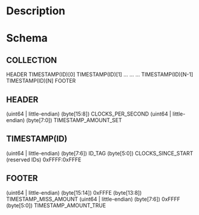 Description
===========

Schema
======
COLLECTION
----------
HEADER
TIMESTAMP(ID)[0]
TIMESTAMP(ID)[1]
...
...
...
TIMESTAMP(ID)[N-1]
TIMESTAMP(ID)[N]
FOOTER

HEADER
------
(uint64 | little-endian)
    (byte[15:8])   CLOCKS_PER_SECOND
(uint64 | little-endian)
    (byte[7:0])    TIMESTAMP_AMOUNT_SET

TIMESTAMP(ID)
-------------
(uint64 | little-endian)
    (byte[7:6])    ID_TAG
    (byte[5:0])    CLOCKS_SINCE_START
(reserved IDs)
    0xFFFF:0xFFFE

FOOTER
------
(uint64 | little-endian)
    (byte[15:14])  0xFFFE
    (byte[13:8])   TIMESTAMP_MISS_AMOUNT
(uint64 | little-endian)
    (byte[7:6])    0xFFFF
    (byte[5:0])    TIMESTAMP_AMOUNT_TRUE
